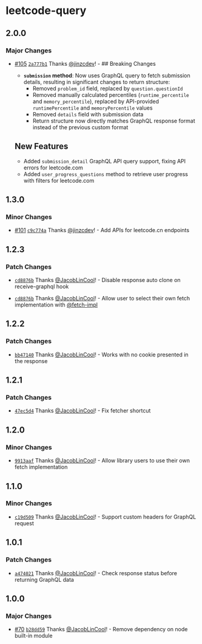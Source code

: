 # leetcode-query

## 2.0.0

### Major Changes

- [#105](https://github.com/JacobLinCool/LeetCode-Query/pull/105) [`2a777b1`](https://github.com/JacobLinCool/LeetCode-Query/commit/2a777b1759431d3cdadfa4021e98b9a04e9e15fd) Thanks [@jinzcdev](https://github.com/jinzcdev)! - ## Breaking Changes

  - **`submission` method**: Now uses GraphQL query to fetch submission details, resulting in significant changes to return structure:
    - Removed `problem_id` field, replaced by `question.questionId`
    - Removed manually calculated percentiles (`runtime_percentile` and `memory_percentile`), replaced by API-provided `runtimePercentile` and `memoryPercentile` values
    - Removed `details` field with submission data
    - Return structure now directly matches GraphQL response format instead of the previous custom format

  ## New Features

  - Added `submission_detail` GraphQL API query support, fixing API errors for leetcode.com
  - Added `user_progress_questions` method to retrieve user progress with filters for leetcode.com

## 1.3.0

### Minor Changes

- [#101](https://github.com/JacobLinCool/LeetCode-Query/pull/101) [`c9c774a`](https://github.com/JacobLinCool/LeetCode-Query/commit/c9c774a451d4b3d8421918cd74ae6116f28afec7) Thanks [@jinzcdev](https://github.com/jinzcdev)! - Add APIs for leetcode.cn endpoints

## 1.2.3

### Patch Changes

- [`cd8876b`](https://github.com/JacobLinCool/LeetCode-Query/commit/cd8876b0036ce36b7da8cf436b128e016b3ad0b4) Thanks [@JacobLinCool](https://github.com/JacobLinCool)! - Disable response auto clone on receive-graphql hook

- [`cd8876b`](https://github.com/JacobLinCool/LeetCode-Query/commit/cd8876b0036ce36b7da8cf436b128e016b3ad0b4) Thanks [@JacobLinCool](https://github.com/JacobLinCool)! - Allow user to select their own fetch implementation with [@fetch-impl](https://github.com/JacobLinCool/fetch-impl)

## 1.2.2

### Patch Changes

- [`bb47140`](https://github.com/JacobLinCool/LeetCode-Query/commit/bb47140ace98ba58da53e853d311fc8ab3f5b42c) Thanks [@JacobLinCool](https://github.com/JacobLinCool)! - Works with no cookie presented in the response

## 1.2.1

### Patch Changes

- [`47ec5d4`](https://github.com/JacobLinCool/LeetCode-Query/commit/47ec5d425daafa15032ddb12b343dffc89fae0c2) Thanks [@JacobLinCool](https://github.com/JacobLinCool)! - Fix fetcher shortcut

## 1.2.0

### Minor Changes

- [`9913aaf`](https://github.com/JacobLinCool/LeetCode-Query/commit/9913aafb01d74ce1b75e2406a6293fbb9014f835) Thanks [@JacobLinCool](https://github.com/JacobLinCool)! - Allow library users to use their own fetch implementation

## 1.1.0

### Minor Changes

- [`c19d509`](https://github.com/JacobLinCool/LeetCode-Query/commit/c19d509bf33be7f26596aae855b9b4998fc2655f) Thanks [@JacobLinCool](https://github.com/JacobLinCool)! - Support custom headers for GraphQL request

## 1.0.1

### Patch Changes

- [`a474021`](https://github.com/JacobLinCool/LeetCode-Query/commit/a474021dfc74aaf9352b98709d23a6ceb933cd63) Thanks [@JacobLinCool](https://github.com/JacobLinCool)! - Check response status before returning GraphQL data

## 1.0.0

### Major Changes

- [#70](https://github.com/JacobLinCool/LeetCode-Query/pull/70) [`b28dd59`](https://github.com/JacobLinCool/LeetCode-Query/commit/b28dd595448835efd7286a3098b57e05f80cb856) Thanks [@JacobLinCool](https://github.com/JacobLinCool)! - Remove dependency on node built-in module
